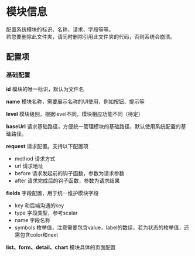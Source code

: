 # 模块信息

配置系统模块的标识、名称、请求、字段等等。<br/>
若您要删除此文件夹，请同时删除引用此文件夹的代码，否则系统会崩溃。

## 配置项


### 基础配置

**id**
模块的唯一标识，默认为文件名

**name**
模块名称，需要展示名称的UI使用，例如按钮、提示等

**level**
模块级别，根据level不同，模块相应功能不同（待定）

**baseUrl**
请求基础路径，方便统一管理模块的基础路径，默认使用系统配置的基础路径。

**request**
请求配置。支持以下配置项

* method 请求方式
* url 请求地址
* before 请求发起前的钩子函数，参数为请求参数
* after 请求完成后的钩子函数，参数为请求结果

**fields**
字段配置，用于统一维护模块字段

* key  和后端沟通的key
* type 字段类型，参考scalar
* name 字段名称
* symbols 枚举值，注意需要包含value，label的数组，若为状态的枚举值，还需包含color和next

**list、form、detail、chart**
模块具体的页面配置
